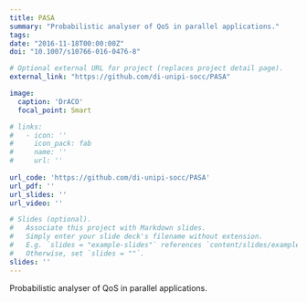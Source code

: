 ```yaml
---
title: PASA
summary: "Probabilistic analyser of QoS in parallel applications."
tags:
date: "2016-11-18T00:00:00Z"
doi: "10.1007/s10766-016-0476-8"

# Optional external URL for project (replaces project detail page).
external_link: "https://github.com/di-unipi-socc/PASA"

image:
  caption: 'DrACO'
  focal_point: Smart

# links:
#   - icon: ''
#     icon_pack: fab
#     name: ''
#     url: ''
  
url_code: 'https://github.com/di-unipi-socc/PASA'
url_pdf: ''
url_slides: ''
url_video: ''

# Slides (optional).
#   Associate this project with Markdown slides.
#   Simply enter your slide deck's filename without extension.
#   E.g. `slides = "example-slides"` references `content/slides/example-slides.md`.
#   Otherwise, set `slides = ""`.
slides: ''
---
```

<!-- Here you can insert a description -->
Probabilistic analyser of QoS in parallel applications.